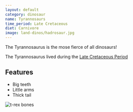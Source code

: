 ```yaml
---
layout: default
category: dinosaur
name: Tyrannosaurs
time_period: Late Cretaceous
diet: Carnivore
image: land-dinos/hadrosaur.jpg
---
```


The Tyrannosaurus is the mose fierce of all dinosaurs!

The Tyrannosaurus lived during the [Late Cretaceous Period](http://en.wikipedia.org/wiki/Late_Cretaceous)

## Features

- Big teeth
- Little arms
- Thick tail

![t-rex bones](http://upload.wikimedia.org/wikipedia/commons/thumb/9/94/Tyrannosaurus_Rex_Holotype.jpg/800px-Tyrannosaurus_Rex_Holotype.jpg)